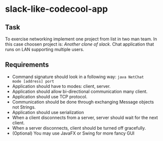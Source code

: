 # slack-like-codecool-app

## Task

To exercise networking implement one project from list in two man team.
In this case choosen project is: *Another clone of slack*.
Chat application that runs on LAN supporting multiple users.

## Requirements

  * Command signature should look in a following way: <code>java NetChat mode [address] port</code>
  * Application should have to modes: client, server.
  * Application should allow bi-directional communication many client.
  * Application should use TCP protocol.
  * Communication should be done through exchanging Message objects not Strings.
  * Application should use serialization
  * When a client disconnects from a server, server should wait for the next client. 
  * When a server disconnects, client should be turned off gracefully.
  * (Optional) You may use JavaFX or Swing for more fancy GUI
